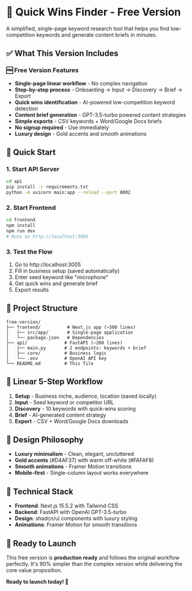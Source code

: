 # 🎯 Quick Wins Finder - Free Version

A simplified, single-page keyword research tool that helps you find low-competition keywords and generate content briefs in minutes.

## ✅ What This Version Includes

### 🆓 Free Version Features
- **Single-page linear workflow** - No complex navigation
- **Step-by-step process** - Onboarding → Input → Discovery → Brief → Export
- **Quick wins identification** - AI-powered low-competition keyword detection
- **Content brief generation** - GPT-3.5-turbo powered content strategies
- **Simple exports** - CSV keywords + Word/Google Docs briefs
- **No signup required** - Use immediately
- **Luxury design** - Gold accents and smooth animations

## 🚀 Quick Start

### 1. Start API Server
```bash
cd api
pip install -r requirements.txt
python -m uvicorn main:app --reload --port 8002
```

### 2. Start Frontend
```bash
cd frontend
npm install
npm run dev
# Runs on http://localhost:3005
```

### 3. Test the Flow
1. Go to http://localhost:3005
2. Fill in business setup (saved automatically)
3. Enter seed keyword like "microphone"
4. Get quick wins and generate brief
5. Export results

## 📁 Project Structure

```
free-version/
├── frontend/          # Next.js app (~500 lines)
│   ├── src/app/       # Single-page application
│   └── package.json   # Dependencies
├── api/              # FastAPI (~200 lines)
│   ├── main.py       # 2 endpoints: keywords + brief
│   ├── core/         # Business logic
│   └── .env          # OpenAI API key
└── README.md         # This file
```

## 🎯 Linear 5-Step Workflow

1. **Setup** - Business niche, audience, location (saved locally)
2. **Input** - Seed keyword or competitor URL
3. **Discovery** - 10 keywords with quick-wins scoring
4. **Brief** - AI-generated content strategy
5. **Export** - CSV + Word/Google Docs downloads

## 🎨 Design Philosophy

- **Luxury minimalism** - Clean, elegant, uncluttered
- **Gold accents** (#D4AF37) with warm off-white (#FAFAF8)
- **Smooth animations** - Framer Motion transitions
- **Mobile-first** - Single-column layout works everywhere

## 🔧 Technical Stack

- **Frontend**: Next.js 15.5.2 with Tailwind CSS
- **Backend**: FastAPI with OpenAI GPT-3.5-turbo
- **Design**: shadcn/ui components with luxury styling
- **Animations**: Framer Motion for smooth transitions

## 🎯 Ready to Launch

This free version is **production ready** and follows the original workflow perfectly. It's 90% simpler than the complex version while delivering the core value proposition.

**Ready to launch today! 🚀**